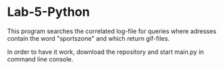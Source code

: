 # Lab-5-Python
 
 This program searches the correlated log-file for queries where adresses contain the word "sportszone" and which return gif-files.
 
 In order to have it work, download the repository and start main.py in command line console.
